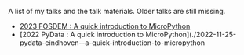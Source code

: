 A list of my talks and the talk materials. Older talks are still missing.

- [2023 FOSDEM : A quick introduction to MicroPython](./2023-02-05-fosdem--a-quick-introduction-to-micropython)
- [2022 PyData : A quick introduction to MicroPython](./2022-11-25-pydata-eindhoven--a-quick-introduction-to-micropython
